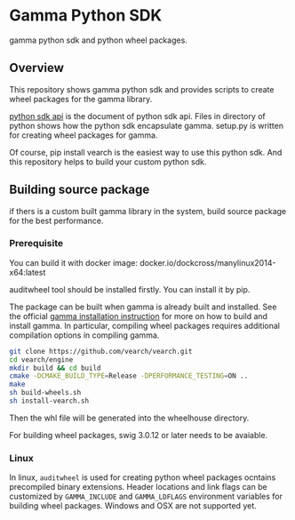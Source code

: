 # Gamma Python SDK

gamma python sdk and python wheel packages.

## Overview

This repository shows gamma python sdk and provides scripts to create wheel
packages for the gamma library.

[python sdk api](./docs/APIPythonSDK.md) is the document of python sdk api.
Files in directory of python shows how the python sdk encapsulate gamma.
setup.py is written for creating wheel packages for gamma.

Of course, pip install vearch is the easiest way to use this python sdk. And
this repository helps to build your custom python sdk.

## Building source package

if thers is a custom built gamma library in the system, build source package
for the best performance.

### Prerequisite

You can build it with docker image: docker.io/dockcross/manylinux2014-x64:latest

auditwheel tool should be installed firstly. You can install it by pip.

The package can be built when gamma is already built and installed.
See the official [gamma installation
instruction](https://github.com/vearch/gamma/blob/master/README.md) for more
on how to build and install gamma. In particular, compiling wheel packages
requires additional compilation options in compiling gamma.

```bash
git clone https://github.com/vearch/vearch.git
cd vearch/engine
mkdir build && cd build
cmake -DCMAKE_BUILD_TYPE=Release -DPERFORMANCE_TESTING=ON ..
make
sh build-wheels.sh
sh install-vearch.sh
```

Then the whl file will be generated into the wheelhouse directory.

For building wheel packages, swig 3.0.12 or later needs to be avaiable.

### Linux

In linux, `auditwheel` is used for creating python wheel packages ocntains
precompiled binary extensions.
Header locations and link flags can be customized by `GAMMA_INCLUDE` and
`GAMMA_LDFLAGS` environment variables for building wheel packages.
Windows and OSX are not supported yet.
